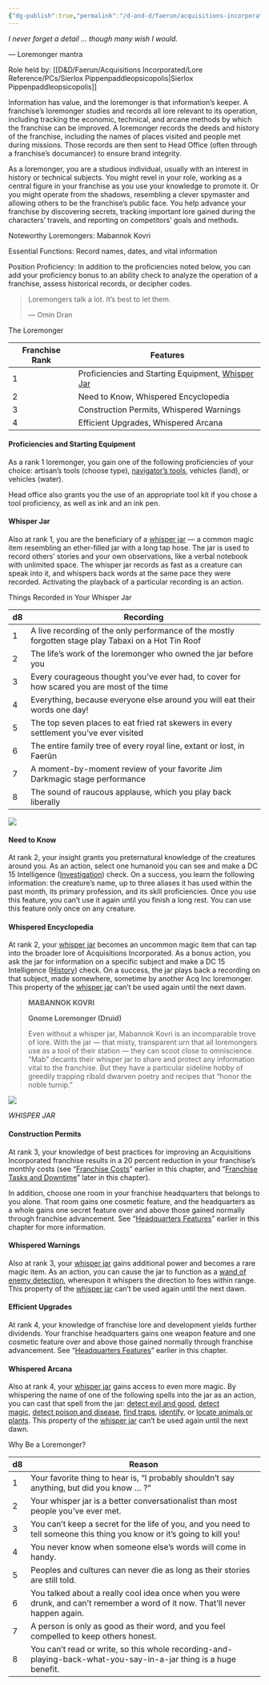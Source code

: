 ```yaml
---
{"dg-publish":true,"permalink":"/d-and-d/faerun/acquisitions-incorporated/player-viewable/franchise-management/onboarding-packets/loremonger/"}
---
```


_I never forget a detail … though many wish I would._

— Loremonger mantra

Role held by: [[D&D/Faerun/Acquisitions Incorporated/Lore Reference/PCs/Sierlox Pippenpaddleopsicopolis\|Sierlox Pippenpaddleopsicopolis]]

Information has value, and the loremonger is that information’s keeper. A franchise’s loremonger studies and records all lore relevant to its operation, including tracking the economic, technical, and arcane methods by which the franchise can be improved. A loremonger records the deeds and history of the franchise, including the names of places visited and people met during missions. Those records are then sent to Head Office (often through a franchise’s documancer) to ensure brand integrity.

As a loremonger, you are a studious individual, usually with an interest in history or technical subjects. You might revel in your role, working as a central figure in your franchise as you use your knowledge to promote it. Or you might operate from the shadows, resembling a clever spymaster and allowing others to be the franchise’s public face. You help advance your franchise by discovering secrets, tracking important lore gained during the characters’ travels, and reporting on competitors’ goals and methods.

Noteworthy Loremongers: Mabannok Kovri

Essential Functions: Record names, dates, and vital information

Position Proficiency: In addition to the proficiencies noted below, you can add your proficiency bonus to an ability check to analyze the operation of a franchise, assess historical records, or decipher codes.

> Loremongers talk a lot. It’s best to let them.
> 
> — Omin Dran

The Loremonger

|Franchise Rank|Features|
|---|---|
|1|Proficiencies and Starting Equipment, [Whisper Jar](https://www.dndbeyond.com/magic-items/703947-whisper-jar)|
|2|Need to Know, Whispered Encyclopedia|
|3|Construction Permits, Whispered Warnings|
|4|Efficient Upgrades, Whispered Arcana|

#### [](https://www.dndbeyond.com/sources/dnd/ai/growing-your-franchise#ProficienciesandStartingEquipment5)Proficiencies and Starting Equipment

As a rank 1 loremonger, you gain one of the following proficiencies of your choice: artisan’s tools (choose type), [navigator’s tools](https://www.dndbeyond.com/equipment/124-navigators-tools), vehicles (land), or vehicles (water).

Head office also grants you the use of an appropriate tool kit if you chose a tool proficiency, as well as ink and an ink pen.

#### [](https://www.dndbeyond.com/sources/dnd/ai/growing-your-franchise#WhisperJar)Whisper Jar

Also at rank 1, you are the beneficiary of a [whisper jar](https://www.dndbeyond.com/magic-items/703947-whisper-jar) — a common magic item resembling an ether-filled jar with a long tap hose. The jar is used to record others’ stories and your own observations, like a verbal notebook with unlimited space. The whisper jar records as fast as a creature can speak into it, and whispers back words at the same pace they were recorded. Activating the playback of a particular recording is an action.

Things Recorded in Your Whisper Jar

|d8|Recording|
|---|---|
|1|A live recording of the only performance of the mostly forgotten stage play Tabaxi on a Hot Tin Roof|
|2|The life’s work of the loremonger who owned the jar before you|
|3|Every courageous thought you’ve ever had, to cover for how scared you are most of the time|
|4|Everything, because everyone else around you will eat their words one day!|
|5|The top seven places to eat fried rat skewers in every settlement you’ve ever visited|
|6|The entire family tree of every royal line, extant or lost, in Faerûn|
|7|A moment-by-moment review of your favorite Jim Darkmagic stage performance|
|8|The sound of raucous applause, which you play back liberally|

[![](https://www.dndbeyond.com/attachments/thumbnails/5/587/420/543/02-13.png)](https://www.dndbeyond.com/attachments/5/587/02-13.png)

#### [](https://www.dndbeyond.com/sources/dnd/ai/growing-your-franchise#NeedtoKnow)Need to Know

At rank 2, your insight grants you preternatural knowledge of the creatures around you. As an action, select one humanoid you can see and make a DC 15 Intelligence ([Investigation](https://www.dndbeyond.com/sources/dnd/free-rules/playing-the-game#Skills)) check. On a success, you learn the following information: the creature’s name, up to three aliases it has used within the past month, its primary profession, and its skill proficiencies. Once you use this feature, you can’t use it again until you finish a long rest. You can use this feature only once on any creature.

#### [](https://www.dndbeyond.com/sources/dnd/ai/growing-your-franchise#WhisperedEncyclopedia)Whispered Encyclopedia

At rank 2, your [whisper jar](https://www.dndbeyond.com/magic-items/703947-whisper-jar) becomes an uncommon magic item that can tap into the broader lore of Acquisitions Incorporated. As a bonus action, you ask the jar for information on a specific subject and make a DC 15 Intelligence ([History](https://www.dndbeyond.com/sources/dnd/free-rules/playing-the-game#Skills)) check. On a success, the jar plays back a recording on that subject, made somewhere, sometime by another Acq Inc loremonger. This property of the [whisper jar](https://www.dndbeyond.com/magic-items/703947-whisper-jar) can’t be used again until the next dawn.

> **MABANNOK KOVRI**
> 
> **Gnome Loremonger (Druid)**
> 
> Even without a whisper jar, Mabannok Kovri is an incomparable trove of lore. With the jar — that misty, transparent urn that all loremongers use as a tool of their station — they can scoot close to omniscience. “Mab” decants their whisper jar to share and protect any information vital to the franchise. But they have a particular sideline hobby of greedily trapping ribald dwarven poetry and recipes that “honor the noble turnip.”

[![](https://www.dndbeyond.com/attachments/thumbnails/5/588/400/404/02-14.png)](https://www.dndbeyond.com/attachments/5/588/02-14.png)

_WHISPER JAR_

#### [](https://www.dndbeyond.com/sources/dnd/ai/growing-your-franchise#ConstructionPermits)Construction Permits

At rank 3, your knowledge of best practices for improving an Acquisitions Incorporated franchise results in a 20 percent reduction in your franchise’s monthly costs (see “[Franchise Costs](https://www.dndbeyond.com/sources/dnd/ai/growing-your-franchise#FranchiseCosts "Franchise Costs")” earlier in this chapter, and “[Franchise Tasks and Downtime](https://www.dndbeyond.com/sources/dnd/ai/growing-your-franchise#FranchiseTasksandDowntime "Franchise Tasks and Downtime")” later in this chapter).

In addition, choose one room in your franchise headquarters that belongs to you alone. That room gains one cosmetic feature, and the headquarters as a whole gains one secret feature over and above those gained normally through franchise advancement. See “[Headquarters Features](https://www.dndbeyond.com/sources/dnd/ai/growing-your-franchise#HeadquartersFeatures "Headquarters Features")” earlier in this chapter for more information.

#### [](https://www.dndbeyond.com/sources/dnd/ai/growing-your-franchise#WhisperedWarnings)Whispered Warnings

Also at rank 3, your [whisper jar](https://www.dndbeyond.com/magic-items/703947-whisper-jar) gains additional power and becomes a rare magic item. As an action, you can cause the jar to function as a [wand of enemy detection](https://www.dndbeyond.com/magic-items/4789-wand-of-enemy-detection), whereupon it whispers the direction to foes within range. This property of the [whisper jar](https://www.dndbeyond.com/magic-items/703947-whisper-jar) can’t be used again until the next dawn.

#### [](https://www.dndbeyond.com/sources/dnd/ai/growing-your-franchise#EfficientUpgrades)Efficient Upgrades

At rank 4, your knowledge of franchise lore and development yields further dividends. Your franchise headquarters gains one weapon feature and one cosmetic feature over and above those gained normally through franchise advancement. See “[Headquarters Features](https://www.dndbeyond.com/sources/dnd/ai/growing-your-franchise#HeadquartersFeatures "Headquarters Features")” earlier in this chapter.

#### [](https://www.dndbeyond.com/sources/dnd/ai/growing-your-franchise#WhisperedArcana)Whispered Arcana

Also at rank 4, your [whisper jar](https://www.dndbeyond.com/magic-items/703947-whisper-jar) gains access to even more magic. By whispering the name of one of the following spells into the jar as an action, you can cast that spell from the jar: [detect evil and good](https://www.dndbeyond.com/spells/2064-detect-evil-and-good), [detect magic](https://www.dndbeyond.com/spells/2065-detect-magic), [detect poison and disease](https://www.dndbeyond.com/spells/2066-detect-poison-and-disease), [find traps](https://www.dndbeyond.com/spells/2100-find-traps), [identify](https://www.dndbeyond.com/spells/2152-identify), or [locate animals or plants](https://www.dndbeyond.com/spells/2168-locate-animals-or-plants). This property of the [whisper jar](https://www.dndbeyond.com/magic-items/703947-whisper-jar) can’t be used again until the next dawn.

Why Be a Loremonger?

| d8  | Reason                                                                                                                         |
| --- | ------------------------------------------------------------------------------------------------------------------------------ |
| 1   | Your favorite thing to hear is, “I probably shouldn’t say anything, but did you know … ?”                                      |
| 2   | Your whisper jar is a better conversationalist than most people you’ve ever met.                                               |
| 3   | You can’t keep a secret for the life of you, and you need to tell someone this thing you know or it’s going to kill you!       |
| 4   | You never know when someone else’s words will come in handy.                                                                   |
| 5   | Peoples and cultures can never die as long as their stories are still told.                                                    |
| 6   | You talked about a really cool idea once when you were drunk, and can’t remember a word of it now. That’ll never happen again. |
| 7   | A person is only as good as their word, and you feel compelled to keep others honest.                                          |
| 8   | You can’t read or write, so this whole recording-and-playing-back-what-you-say-in-a-jar thing is a huge benefit.               |
